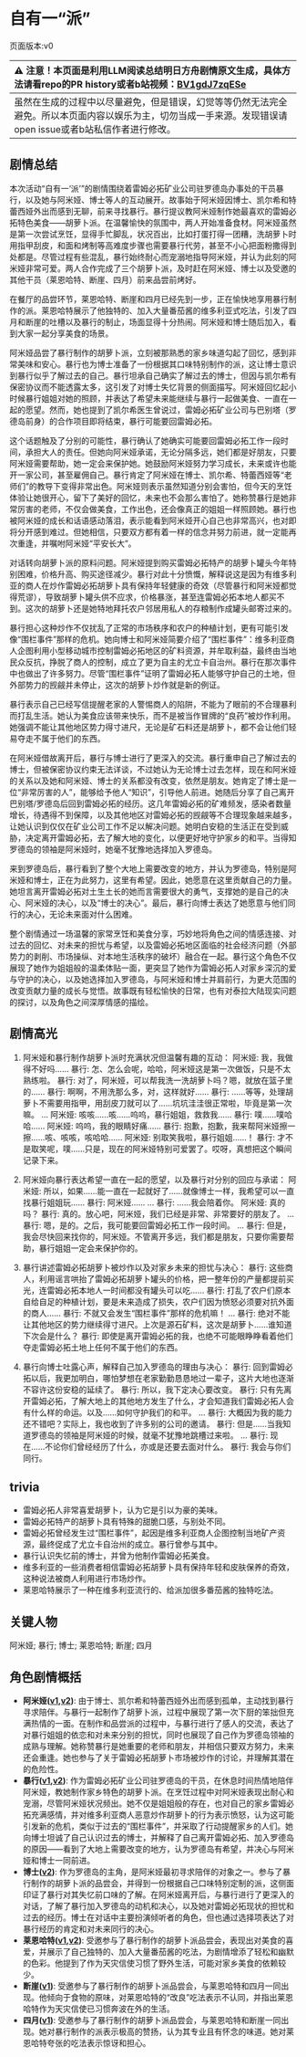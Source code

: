 # 自有一“派”
页面版本:v0
 

| :warning: 注意！本页面是利用LLM阅读总结明日方舟剧情原文生成，具体方法请看repo的PR history或者b站视频：[BV1gdJ7zqESe](https://www.bilibili.com/video/BV1gdJ7zqESe/)         |
|:----------------------------|
| 虽然在生成的过程中以尽量避免，但是错误，幻觉等等仍然无法完全避免。所以本页面内容以娱乐为主，切勿当成一手来源。发现错误请open issue或者b站私信作者进行修改。|



## 剧情总结
本次活动“自有一‘派’”的剧情围绕着雷姆必拓矿业公司驻罗德岛办事处的干员暴行，以及她与阿米娅、博士等人的互动展开。故事始于阿米娅因博士、凯尔希和特蕾西娅外出而感到无聊，前来寻找暴行。暴行提议教阿米娅制作她最喜欢的雷姆必拓特色美食——胡萝卜派。在温馨愉快的氛围中，两人开始准备食材。阿米娅虽然是第一次尝试烹饪，显得手忙脚乱，状况百出，比如打蛋打得一团糟，洗胡萝卜时用指甲刮皮，和面和烤制等高难度步骤也需要暴行代劳，甚至不小心把面粉撒得到处都是。尽管过程有些混乱，暴行始终耐心而宠溺地指导阿米娅，并认为此刻的阿米娅非常可爱。两人合作完成了三个胡萝卜派，及时赶在阿米娅、博士以及受邀的其他干员（莱恩哈特、断崖、四月）前来品尝前烤好。

在餐厅的品尝环节，莱恩哈特、断崖和四月已经先到一步，正在愉快地享用暴行制作的派。莱恩哈特展示了他独特的、加入大量番茄酱的维多利亚式吃法，引发了四月和断崖的吐槽以及暴行的制止，场面显得十分热闹。阿米娅和博士随后加入，看到大家一起分享美食的场景。

阿米娅品尝了暴行制作的胡萝卜派，立刻被那熟悉的家乡味道勾起了回忆，感到非常美味和安心。暴行也为博士准备了一份根据其口味特别制作的派，这让博士意识到暴行似乎了解过去的自己。暴行坦承自己确实了解过去的博士，但因与凯尔希有保密协议而不能透露太多，这引发了对博士失忆背景的侧面描写。阿米娅回忆起小时候暴行姐姐对她的照顾，并表达了希望未来能继续与暴行一起做美食、一直在一起的愿望。然而，她也提到了凯尔希医生曾说过，雷姆必拓矿业公司与巴别塔（罗德岛前身）的合作项目即将结束，暴行可能要回雷姆必拓。

这个话题触及了分别的可能性，暴行确认了她确实可能要回雷姆必拓工作一段时间，承担大人的责任。但她向阿米娅承诺，无论分隔多远，她们都是好朋友，只要阿米娅需要帮助，她一定会来保护她。她鼓励阿米娅努力学习成长，未来或许也能开一家公司，甚至雇佣自己。暴行肯定了阿米娅在博士、凯尔希、特蕾西娅等“老师们”的教导下变得非常出色。阿米娅则表示虽然知道分别会害怕，但今天的烹饪体验让她很开心，留下了美好的回忆，未来也不会那么害怕了。她称赞暴行是她非常厉害的老师，不仅会做美食，工作出色，还会像真正的姐姐一样照顾她。暴行也被阿米娅的成长和话语感动落泪，表示能看到阿米娅开心自己也非常高兴，也对即将分开感到难过。但她相信，只要双方都有着一样的信念并努力前进，就一定能再次重逢，并嘱咐阿米娅“平安长大”。

对话转向胡萝卜派的原料问题。阿米娅提到购买雷姆必拓特产的胡萝卜罐头今年特别困难，价格升高、购买途径减少。暴行对此十分愤慨，解释说这是因为有维多利亚的商人在炒作雷姆必拓胡萝卜具有保持年轻健康的奇效（尽管暴行和阿米娅都觉得荒谬），导致胡萝卜罐头供不应求，价格暴涨，甚至连雷姆必拓本地人都买不到。这次的胡萝卜还是她特地拜托农户邻居用私人的存粮制作成罐头邮寄过来的。

暴行担心这种炒作不仅扰乱了正常的市场秩序和农户的种植计划，更有可能引发像“围栏事件”那样的危机。她向博士和阿米娅简要介绍了“围栏事件”：维多利亚商人企图利用小型移动城市控制雷姆必拓地区的矿料资源，并牟取利益，最终由当地民众反抗，挣脱了商人的控制，成立了更为自主的尤立卡自治州。暴行在那次事件中也做出了许多努力。尽管“围栏事件”证明了雷姆必拓人能够守护自己的土地，但外部势力的觊觎并未停止，这次的胡萝卜炒作就是新的例证。

暴行表示自己已经写信提醒老家的人警惕商人的陷阱，不能为了眼前的不合理暴利而打乱生活。她认为美食应该带来快乐，而不是被当作冒牌的“良药”被炒作利用。她强调不能让其他地区势力得寸进尺，无论是矿石料还是胡萝卜，都不会让他们轻易夺走不属于他们的东西。

在阿米娅借故离开后，暴行与博士进行了更深入的交流。暴行重申自己了解过去的博士，但被保密协议约束无法详谈，不过她认为无论博士过去怎样，现在和阿米娅的关系以及她和阿米娅、博士的关系都没有改变，依然是朋友。她肯定了博士是一位“非常厉害的人”，能够给予他人“知识”，引导他人前进。她随后分享了自己离开巴别塔/罗德岛后回到雷姆必拓的经历。这几年雷姆必拓的矿难频发，感染者数量增长，待遇得不到保障，以及其他地区对雷姆必拓的觊觎等不合理现象越来越多，让她认识到仅仅在矿业公司工作不足以解决问题。她明白安稳的生活正在受到威胁，决定离开雷姆必拓，去了解大地的变化，以便更好地守护家乡的和平。当得知罗德岛的领袖是阿米娅时，她毫不犹豫地选择加入罗德岛。

来到罗德岛后，暴行看到了整个大地上需要改变的地方，并认为罗德岛，特别是阿米娅和博士，正在为此努力，这里有希望。因此，她愿意在这里贡献自己的力量。她坦言离开雷姆必拓对土生土长的她而言需要很大的勇气，支撑她的是自己的决心、阿米娅的决心，以及“博士的决心”。最后，暴行向博士表达了她愿意与他们同行的决心，无论未来面对什么困难。

整个剧情通过一场温馨的家常烹饪和美食分享，巧妙地将角色之间的情感连接、对过去的回忆、对未来的担忧与希望，以及雷姆必拓地区面临的社会经济问题（外部势力的剥削、市场操纵、对本地生活秩序的破坏）融合在一起。暴行这个角色不仅展现了她作为姐姐般的温柔体贴一面，更突显了她作为雷姆必拓人对家乡深沉的爱与守护的决心，以及她选择加入罗德岛，与阿米娅和博士并肩前行，为更大范围的改变贡献力量的成长与觉悟。故事既有轻松愉快的日常，也有对泰拉大陆现实问题的探讨，以及角色之间深厚情感的描绘。
## 剧情高光
1. 阿米娅和暴行制作胡萝卜派时充满状况但温馨有趣的互动：
阿米娅: 我，我做得不好吗......
暴行: 怎、怎么会呢，哈哈，阿米娅这是第一次做饭，只是不太熟练啦。
暴行: 对了，阿米娅，可以帮我洗一洗胡萝卜吗？嗯，就放在篮子里的......
暴行: 啊啊，不用洗那么多，对，这样就好......
暴行: ......等等，处理胡萝卜不需要用指甲，用刮皮刀就可以了......坑坑洼洼很正常啦，毕竟是第一次嘛。
...
阿米娅: 咳咳......咳......呜呜，暴行姐姐，救救我......
暴行: 噗......噗哈哈......
阿米娅: 呜呜，我的眼睛好痛......
暴行: 抱歉，抱歉，我来帮阿米娅擦一擦......咳、咳咳，咳哈哈......
阿米娅: 别取笑我啦，暴行姐姐......！
暴行: 才不是取笑呢，噗......只是，现在的阿米娅特别可爱罢了。哎呀，真想把这个瞬间记录下来。

2. 阿米娅向暴行表达希望一直在一起的愿望，以及暴行对分别的回应与承诺：
阿米娅: 所以，如果......能一直在一起就好了......就像博士一样，我希望可以一直找暴行姐姐玩......
暴行: 阿米娅......
...
暴行: ......我会陪着你。
阿米娅: 真的吗？
暴行: 真的。放心吧，阿米娅，我们已经是非常、非常要好的朋友了。
...
暴行: 嗯，是的。之后，我可能要回雷姆必拓工作一段时间。
...
暴行: 但是，我会尽快回来找你的，阿米娅。不管离开多远，我们都是朋友，只要你需要帮助，暴行姐姐一定会来保护你的。

3. 暴行讲述雷姆必拓胡萝卜被炒作以及对家乡未来的担忧与决心：
暴行: 这些商人，利用谣言哄抬了雷姆必拓胡萝卜罐头的价格，把一整年份的产量都提前买光，连雷姆必拓本地人一时间都没有罐头可以吃......
暴行: 打乱了农户们原本自给自足的种植计划，要是未来造成了损失，农户们因为愤怒必须要对抗外面的商人......
暴行: 不就又会发生“围栏事件”那样的危机嘛！
...
暴行: 绝对不能让其他地区的势力继续得寸进尺。上次是源石矿料，这次是胡萝卜......谁知道下次会是什么？
暴行: 即使是离开雷姆必拓的我，也绝不可能眼睁睁看着他们夺走雷姆必拓土地上任何不属于他们的东西。

4. 暴行向博士吐露心声，解释自己加入罗德岛的理由与决心：
暴行: 回到雷姆必拓以后，我更加明白，哪怕梦想在老家勤勤恳恳地过一辈子，这片大地也逐渐不容许这份安稳的延续了。
暴行: 所以，我下定决心要改变。
暴行: 只有先离开雷姆必拓，了解大地上的其他地方发生了什么，才会知道我们雷姆必拓人会有什么样的命运。以及......如何守护我们的和平。
...
暴行: 大概因为我的能力还不错吧？实际上，我也收到了许多别的公司的邀请。
暴行: 但是......当我知道罗德岛的领袖是阿米娅的时候，就毫不犹豫地跳槽过来啦。
...
暴行: 现在......不论你们曾经经历了什么，亦或是还要去面对什么。
暴行: 我会与你们同行。
## trivia
- 雷姆必拓人非常喜爱胡萝卜，认为它是引以为豪的美味。
- 雷姆必拓特产的胡萝卜具有特殊的甜脆口感，与别处不同。
- 雷姆必拓曾经发生过“围栏事件”，起因是维多利亚商人企图控制当地矿产资源，最终促成了尤立卡自治州的成立。暴行曾参与其中。
- 暴行认识失忆前的博士，并曾为他制作雷姆必拓美食。
- 维多利亚的一些消费者相信雷姆必拓胡萝卜具有保持年轻和皮肤保养的奇效，这种说法被商人利用进行市场炒作。
- 莱恩哈特展示了一种在维多利亚流行的、给派加很多番茄酱的独特吃法。
## 关键人物
阿米娅; 暴行; 博士; 莱恩哈特; 断崖; 四月
## 角色剧情概括
-   **阿米娅([v1](../chars/char_002_amiya.md),[v2](../char_v3/char_002_amiya.md))**: 由于博士、凯尔希和特蕾西娅外出而感到孤单，主动找到暴行寻求陪伴。与暴行一起制作了胡萝卜派，过程中展现了第一次下厨的笨拙但充满热情的一面。在制作和品尝派的过程中，与暴行进行了感人的交流，表达了对暴行姐姐的依恋和对未来分别的担忧，同时也展现了自己作为罗德岛领袖的成熟与理解。她称赞暴行是她重要的老师和朋友，并相信只要双方努力，未来还会重逢。她也参与了关于雷姆必拓胡萝卜市场被炒作的讨论，并理解其潜在的危险性。
-   **暴行([v1](../chars/char_230_savage.md),[v2](../char_v3/char_230_savage.md))**: 作为雷姆必拓矿业公司驻罗德岛的干员，在休息时间热情地陪伴阿米娅，教她制作家乡特色的胡萝卜派。在烹饪过程中对阿米娅表现出耐心和宠溺，尽管阿米娅状况频出。她不仅是姐姐般的存在，也对自己的家乡雷姆必拓充满感情，并对维多利亚商人恶意炒作胡萝卜的行为表示愤怒，认为这可能引发新的危机，类似于过去的“围栏事件”，并采取了行动提醒家乡的人们。她向博士坦诚了自己认识过去的博士，并解释了自己离开雷姆必拓、加入罗德岛的原因——看到了大地上需要改变的地方，认为罗德岛有希望，并决心与阿米娅和博士一同前进。
-   **博士([v2](../char_v3/extended_char_bo_shi.md))**: 作为罗德岛的主角，是阿米娅最初寻求陪伴的对象之一。参与了暴行制作的胡萝卜派的品尝会，并得到一份根据自己口味特别定制的派，这侧面印证了暴行对其失忆前口味的了解。在阿米娅离开后，与暴行进行了更深入的对话，了解了暴行加入罗德岛的动机和决心，以及她对雷姆必拓现状的担忧和过去的经历。博士在对话中主要扮演倾听者的角色，但也通过选择项表达了对暴行经历的肯定和对未来同行的决心。
-   **莱恩哈特([v1](../chars/char_373_lionhd.md),[v2](../char_v3/char_373_lionhd.md))**: 受邀参与了暴行制作的胡萝卜派品尝会，表现出对美食的喜爱，并展示了自己独特的、加入大量番茄酱的吃法，为剧情增添了轻松和幽默的色彩。他提到了作为天灾信使习惯了野外生活，可能对家乡美食的依赖较少。
-   **断崖([v1](../chars/char_294_ayer.md))**: 受邀参与了暴行制作的胡萝卜派品尝会，与莱恩哈特和四月一同出现。他倾向于食物的原味，对莱恩哈特的“改良”吃法表示不认同，并指出莱恩哈特作为天灾信使已习惯奔波在外的生活。
-   **四月([v1](../chars/char_365_aprl.md))**: 受邀参与了暴行制作的胡萝卜派品尝会，与莱恩哈特和断崖一同出现。她对暴行制作的派表示极高的赞扬，认为其专业且有怀念的味道。她对莱恩哈特夸张的吃法表示惊讶和担心。